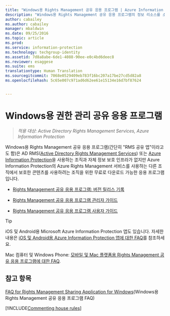 ```yaml
---
title: "Windows용 Rights Management 공유 응용 프로그램 | Azure Information Protection"
description: "Windows용 Rights Management 공유 응용 프로그램의 정보 리소스를 소개합니다. 이 응용 프로그램은 AD RMS(Active Directory Rights Management Services) 또는 Azure Information Protection을 사용하는 조직과 자체 정보 보호 인프라가 없지만, Azure Information Protection을 사용하는 다른 조직에서 보호한 콘텐츠를 사용하려는 조직에서 무료로 다운로드할 수 있습니다."
author: cabailey
ms.author: cabailey
manager: mbaldwin
ms.date: 09/25/2016
ms.topic: article
ms.prod: 
ms.service: information-protection
ms.technology: techgroup-identity
ms.assetid: 7d8a8abe-6de1-4088-90ee-e0c4bd6deec8
ms.reviewer: esaggese
ms.suite: ems
translationtype: Human Translation
ms.sourcegitcommit: 7068e0529409eb783f16bc207a17be27cd5d82a8
ms.openlocfilehash: 5c65e007c971ad6d62ee61e15134e16d7bf87624


---
```


# <a name="rights-management-sharing-application-for-windows"></a>Windows용 권한 관리 공유 응용 프로그램

>*적용 대상: Active Directory Rights Management Services, Azure Information Protection*

Windows용 Rights Management 공유 응용 프로그램(간단히 "RMS 공유 앱"이라고도 함)은 AD RMS([Active Directory Rights Management Services](https://technet.microsoft.com/library/cc772403.aspx)) 또는 [Azure Information Protection](../understand-explore/what-is-information-protection.md)을 사용하는 조직과 자체 정보 보호 인프라가 없지만 Azure Information Protection의 Azure Rights Management 서비스를 사용하는 다른 조직에서 보호한 콘텐츠를 사용하려는 조직을 위한 무료로 다운로드 가능한 응용 프로그램입니다.

-   [Rights Management 공유 응용 프로그램: 버전 릴리스 기록](sharing-app-version-release-history.md)

-   [Rights Management 공유 응용 프로그램 관리자 가이드](sharing-app-admin-guide.md)

-   [Rights Management 공유 응용 프로그램 사용자 가이드](sharing-app-user-guide.md)

> [!TIP]
> iOS 및 Android용 Microsoft Azure Information Protection 앱도 있습니다. 자세한 내용은 [iOS 및 Android용 Azure Information Protection 앱에 대한 FAQ](mobile-app-faq.md )를 참조하세요.
> 
> Mac 컴퓨터 및 Windows Phone: [모바일 및 Mac 플랫폼용 Rights Management 공유 응용 프로그램에 대한 FAQ](http://technet.microsoft.com/dn451248).

## <a name="see-also"></a>참고 항목
[FAQ for Rights Management Sharing Application for Windows](http://technet.microsoft.com/dn467883)(Windows용 Rights Management 공유 응용 프로그램 FAQ)

[!INCLUDE[Commenting house rules](../includes/houserules.md)]



<!--HONumber=Jan17_HO4-->


